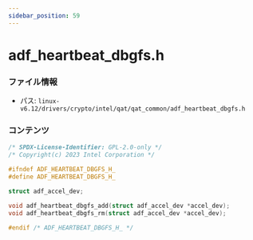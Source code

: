 ```yaml
---
sidebar_position: 59
---
```

# adf_heartbeat_dbgfs.h

### ファイル情報

- パス: `linux-v6.12/drivers/crypto/intel/qat/qat_common/adf_heartbeat_dbgfs.h`

### コンテンツ

```h
/* SPDX-License-Identifier: GPL-2.0-only */
/* Copyright(c) 2023 Intel Corporation */

#ifndef ADF_HEARTBEAT_DBGFS_H_
#define ADF_HEARTBEAT_DBGFS_H_

struct adf_accel_dev;

void adf_heartbeat_dbgfs_add(struct adf_accel_dev *accel_dev);
void adf_heartbeat_dbgfs_rm(struct adf_accel_dev *accel_dev);

#endif /* ADF_HEARTBEAT_DBGFS_H_ */

```
